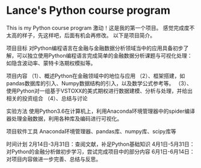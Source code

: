 # Lance's Python course program
This is my Python course program
激动！这是我的第一个项目。
感觉完成度不太高的样子，先这样吧，后面有机会再修改。
以下是项目简介。

项目目标
对Python编程语言在金融与金融数据分析领域当中的应用具备初步了解，可以独立使用Python编程语言完成简单的金融数据分析课题与可视化处理：如隐含波动率、蒙特卡洛期权模拟等。

项目内容
（1）、概述Python在金融领域中的地位与应用
（2）、框架搭建，如pandas数据库的引入、Numpy数据结构的引入，以及数学公式参考等。
（3）、使用Python对一组基于VSTOXX的美式期权进行数据建模、分析与处理，并给出相关的投资组合
（4）、总结与讨论

实验方法
使用Python3.6在计算机上，利用Anaconda环境管理器中的spider编译器处理金融数据，利用各种库及编码进行可视化。

项目软件工具
Anaconda环境管理器、pandas库、numpy库、scipy库等

时间计划
2月14日-3月31日：查阅文献，补足Python基础知识
4月1日-5月31日：对Python的金融分析做初步学习，尝试完成项目中的部分内容
6月1日-6月14日：对项目内容做进一步完善、总结与反思。


